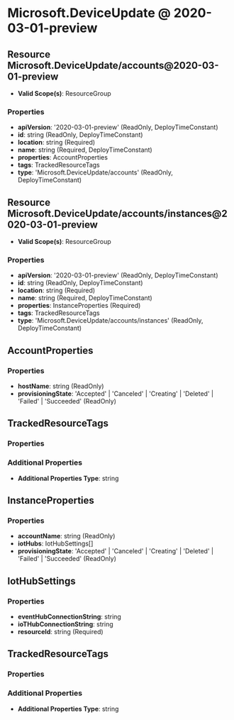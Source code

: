 # Microsoft.DeviceUpdate @ 2020-03-01-preview

## Resource Microsoft.DeviceUpdate/accounts@2020-03-01-preview
* **Valid Scope(s)**: ResourceGroup
### Properties
* **apiVersion**: '2020-03-01-preview' (ReadOnly, DeployTimeConstant)
* **id**: string (ReadOnly, DeployTimeConstant)
* **location**: string (Required)
* **name**: string (Required, DeployTimeConstant)
* **properties**: AccountProperties
* **tags**: TrackedResourceTags
* **type**: 'Microsoft.DeviceUpdate/accounts' (ReadOnly, DeployTimeConstant)

## Resource Microsoft.DeviceUpdate/accounts/instances@2020-03-01-preview
* **Valid Scope(s)**: ResourceGroup
### Properties
* **apiVersion**: '2020-03-01-preview' (ReadOnly, DeployTimeConstant)
* **id**: string (ReadOnly, DeployTimeConstant)
* **location**: string (Required)
* **name**: string (Required, DeployTimeConstant)
* **properties**: InstanceProperties (Required)
* **tags**: TrackedResourceTags
* **type**: 'Microsoft.DeviceUpdate/accounts/instances' (ReadOnly, DeployTimeConstant)

## AccountProperties
### Properties
* **hostName**: string (ReadOnly)
* **provisioningState**: 'Accepted' | 'Canceled' | 'Creating' | 'Deleted' | 'Failed' | 'Succeeded' (ReadOnly)

## TrackedResourceTags
### Properties
### Additional Properties
* **Additional Properties Type**: string

## InstanceProperties
### Properties
* **accountName**: string (ReadOnly)
* **iotHubs**: IotHubSettings[]
* **provisioningState**: 'Accepted' | 'Canceled' | 'Creating' | 'Deleted' | 'Failed' | 'Succeeded' (ReadOnly)

## IotHubSettings
### Properties
* **eventHubConnectionString**: string
* **ioTHubConnectionString**: string
* **resourceId**: string (Required)

## TrackedResourceTags
### Properties
### Additional Properties
* **Additional Properties Type**: string


